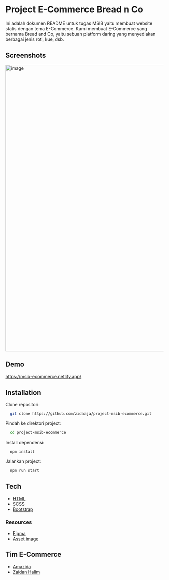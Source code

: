 # Project E-Commerce Bread n Co

Ini adalah dokumen README untuk tugas MSIB yaitu membuat website statis dengan tema E-Commerce. Kami membuat E-Commerce yang bernama Bread and Co, yaitu sebuah platform daring yang menyediakan berbagai jenis roti, kue, dsb.

## Screenshots

<img width="907" alt="image" src="https://github.com/zidaaja/project-msib-ecommerce/assets/102134676/a13db7b6-3b61-4504-9d45-5a34d0e88176">


## Demo

https://msib-ecommerce.netlify.app/


## Installation

Clone repositori:
```bash
  git clone https://github.com/zidaaja/project-msib-ecommerce.git
```

Pindah ke direktori project:
```bash
  cd project-msib-ecommerce
```

Install dependensi:
```bash
  npm install
```

Jalankan project:
```bash
  npm run start
```
## Tech

 - [HTML](https://html.com/)
 - SCSS
 - [Bootstrap](https://getbootstrap.com/)
### Resources
 - [Figma](https://www.figma.com/file/g7vdBtW5wF7nF5P97JJTyY/Bread-and-Co?type=design&node-id=0%3A1&mode=design&t=Lck6CDIRdSgNI9ET-1)
 - [Asset image](https://unsplash.com/)

## Tim E-Commerce
- [Amazida](https://github.com/zidaaja)
- [Zaidan Halim](https://github.com/AtaKimi)

